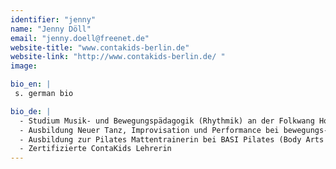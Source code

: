 ```yaml
---
identifier: "jenny"
name: "Jenny Döll"
email: "jenny.doell@freenet.de"
website-title: "www.contakids-berlin.de"
website-link: "http://www.contakids-berlin.de/ "
image:

bio_en: |
 s. german bio

bio_de: |
  - Studium Musik- und Bewegungspädagogik (Rhythmik) an der Folkwang Hochschule Essen und UdK Berlin  
  - Ausbildung Neuer Tanz, Improvisation und Performance bei bewegungs-art Freiburg (heute: TIP Schule für Tanz, Improvisation und Performance)  
  - Ausbildung zur Pilates Mattentrainerin bei BASI Pilates (Body Arts and Science International)  
  - Zertifizierte ContaKids Lehrerin
---
```


